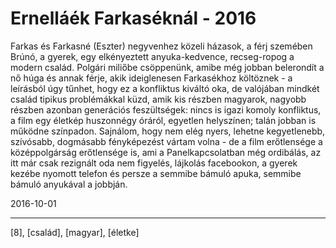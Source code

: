 # Ernelláék Farkaséknál - 2016

Farkas és Farkasné (Eszter) negyvenhez közeli házasok, a férj szemében Brúnó, a gyerek, egy elkényeztett anyuka-kedvence, recseg-ropog a modern család. Polgári miliőbe csöppenünk, amibe még jobban belerondít a nő húga és annak férje, akik ideiglenesen Farkasékhoz költöznek - a leírásból úgy tűnhet, hogy ez a konfliktus kiváltó oka, de valójában mindkét család tipikus problémákkal küzd, amik kis részben magyarok, nagyobb részben azonban generációs feszültségek: nincs is igazi komoly konfliktus, a film egy életkép huszonnégy óráról, egyetlen helyszínen; talán jobban is működne színpadon. Sajnálom, hogy nem elég nyers, lehetne kegyetlenebb, szívósabb, dogmásabb fényképezést vártam volna - de a film erőtlensége a középpolgárság erőtlensége is, ami a Panelkapcsolatban még ordibálás, az itt már csak rezignált oda nem figyelés, lájkolás facebookon, a gyerek kezébe nyomott telefon és persze a semmibe bámuló apuka, semmibe bámuló anyukával a jobbján.

2016-10-01 

----

[8], [család], [magyar], [életke]